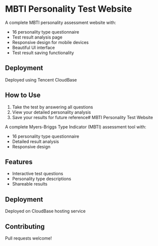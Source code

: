 # MBTI Personality Test Website

A complete MBTI personality assessment website with:
- 16 personality type questionnaire
- Test result analysis page
- Responsive design for mobile devices
- Beautiful UI interface
- Test result saving functionality

## Deployment
Deployed using Tencent CloudBase

## How to Use
1. Take the test by answering all questions
2. View your detailed personality analysis
3. Save your results for future reference# MBTI Personality Test Website

A complete Myers-Briggs Type Indicator (MBTI) assessment tool with:
- 16 personality type questionnaire
- Detailed result analysis
- Responsive design

## Features
- Interactive test questions
- Personality type descriptions
- Shareable results

## Deployment
Deployed on CloudBase hosting service

## Contributing
Pull requests welcome!